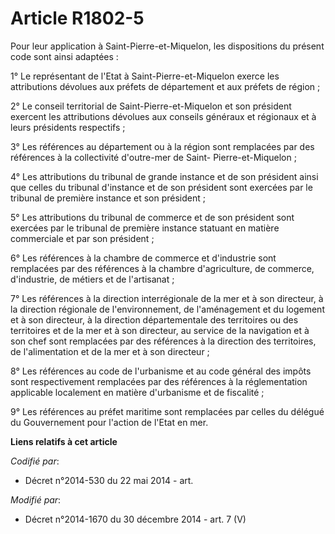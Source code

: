 # Article R1802-5

Pour leur application à Saint-Pierre-et-Miquelon, les dispositions du présent code sont ainsi adaptées :

1° Le représentant de l'Etat à Saint-Pierre-et-Miquelon exerce les attributions dévolues aux préfets de département et aux
préfets de région ;

2° Le conseil territorial de Saint-Pierre-et-Miquelon et son président exercent les attributions dévolues aux conseils
généraux et régionaux et à leurs présidents respectifs ;

3° Les références au département ou à la région sont remplacées par des références à la collectivité d'outre-mer de Saint-
Pierre-et-Miquelon ;

4° Les attributions du tribunal de grande instance et de son président ainsi que celles du tribunal d'instance et de son
président sont exercées par le tribunal de première instance et son président ;

5° Les attributions du tribunal de commerce et de son président sont exercées par le tribunal de première instance statuant
en matière commerciale et par son président ;

6° Les références à la chambre de commerce et d'industrie sont remplacées par des références à la chambre d'agriculture, de
commerce, d'industrie, de métiers et de l'artisanat ;

7° Les références à la direction interrégionale de la mer et à son directeur, à la direction régionale de l'environnement, de
l'aménagement et du logement et à son directeur, à la direction départementale des territoires ou des territoires et de la
mer et à son directeur, au service de la navigation et à son chef sont remplacées par des références à la direction des
territoires, de l'alimentation et de la mer et à son directeur ;

8° Les références au code de l'urbanisme et au code général des impôts sont respectivement remplacées par des références à la
réglementation applicable localement en matière d'urbanisme et de fiscalité ;

9° Les références au préfet maritime sont remplacées par celles du délégué du Gouvernement pour l'action de l'Etat en mer.

**Liens relatifs à cet article**

_Codifié par_:

  - Décret n°2014-530 du 22 mai 2014 - art.

_Modifié par_:

  - Décret n°2014-1670 du 30 décembre 2014 - art. 7 (V)
